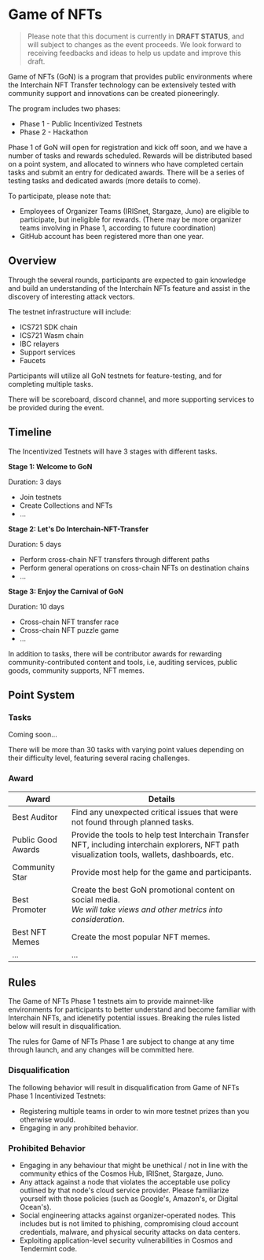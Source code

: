 # Game of NFTs

> Please note that this document is currently in **DRAFT STATUS**, and will subject to changes as the event proceeds. We look forward to receiving feedbacks and ideas to help us update and improve this draft.

Game of NFTs (GoN) is a program that provides public environments where the Interchain NFT Transfer technology can be extensively tested with community support and innovations can be created pioneeringly.

The program includes two phases:
- Phase 1 - Public Incentivized Testnets
- Phase 2 - Hackathon

Phase 1 of GoN will open for registration and kick off soon, and we have a number of tasks and rewards scheduled. Rewards will be distributed based on a point system, and allocated to winners who have completed certain tasks and submit an entry for dedicated awards. There will be a series of testing tasks and dedicated awards (more details to come).

To participate, please note that: 

- Employees of Organizer Teams (IRISnet, Stargaze, Juno) are eligible to participate, but ineligible for rewards. (There may be more organizer teams involving in Phase 1, according to future coordination)
- GitHub account has been registered more than one year.

## Overview

Through the several rounds, participants are expected to gain knowledge and build an understanding of the Interchain NFTs feature and assist in the discovery of interesting attack vectors.	

The testnet infrastructure will include:

- ICS721 SDK chain
- ICS721 Wasm chain
- IBC relayers
- Support services
- Faucets

Participants will utilize all GoN testnets for feature-testing, and for completing multiple tasks.

There will be scoreboard, discord channel, and more supporting services to be provided during the event.

## Timeline

The Incentivized Testnets will have 3 stages with different tasks.

**Stage 1: Welcome to GoN**

Duration: 3 days

- Join testnets
- Create Collections and NFTs
- …

**Stage 2: Let's Do Interchain-NFT-Transfer**

Duration: 5 days

- Perform cross-chain NFT transfers through different paths
- Perform general operations on cross-chain NFTs on destination chains
- …


**Stage 3: Enjoy the Carnival of GoN**

Duration: 10 days

- Cross-chain NFT transfer race
- Cross-chain NFT puzzle game
- …

In addition to tasks, there will be contributor awards for rewarding community-contributed content and tools, i.e, auditing services, public goods, community supports, NFT memes.

## Point System

### Tasks

Coming soon...

There will be more than 30 tasks with varying point values depending on their difficulty level, featuring several racing challenges.

### Award

| Award              | Details                                                                                                                                         |
|--------------------|-------------------------------------------------------------------------------------------------------------------------------------------------|
| Best Auditor       | Find any unexpected critical issues that were not found through planned tasks.                                                                  |
| Public Good Awards | Provide the tools to help test Interchain Transfer NFT, including interchain explorers, NFT path visualization tools, wallets, dashboards, etc. |
| Community Star     | Provide most help for the game and participants.                                                                                                |
| Best Promoter      | Create the best GoN promotional content on social media. <br> *We will take views and other metrics into consideration*.                        |
 | Best NFT Memes     | Create the most popular NFT memes.                                                                                                              |
| ...                | ...                                                                                                                                             |

## Rules

The Game of NFTs Phase 1 testnets aim to provide mainnet-like environments for participants to better understand and become familiar with Interchain NFTs, and idenetify potential issues. Breaking the rules listed below will result in disqualification.

The rules for Game of NFTs Phase 1 are subject to change at any time through launch, and any changes will be committed here.

### Disqualification

The following behavior will result in disqualification from Game of NFTs Phase 1 Incentivized Testnets:
- Registering multiple teams in order to win more testnet prizes than you otherwise would.
- Engaging in any prohibited behavior.


### Prohibited Behavior

- Engaging in any behaviour that might be unethical / not in line with the community ethics of the Cosmos Hub, IRISnet, Stargaze, Juno.
- Any attack against a node that violates the acceptable use policy outlined by that node's cloud service provider. Please familiarize yourself with those policies (such as Google's, Amazon's, or Digital Ocean's).
- Social engineering attacks against organizer-operated nodes. This includes but is not limited to phishing, compromising cloud account credentials, malware, and physical security attacks on data centers.
- Exploiting application-level security vulnerabilities in Cosmos and Tendermint code.